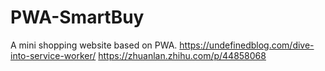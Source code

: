 # PWA-SmartBuy
A   mini shopping website based on PWA.
https://undefinedblog.com/dive-into-service-worker/
https://zhuanlan.zhihu.com/p/44858068
